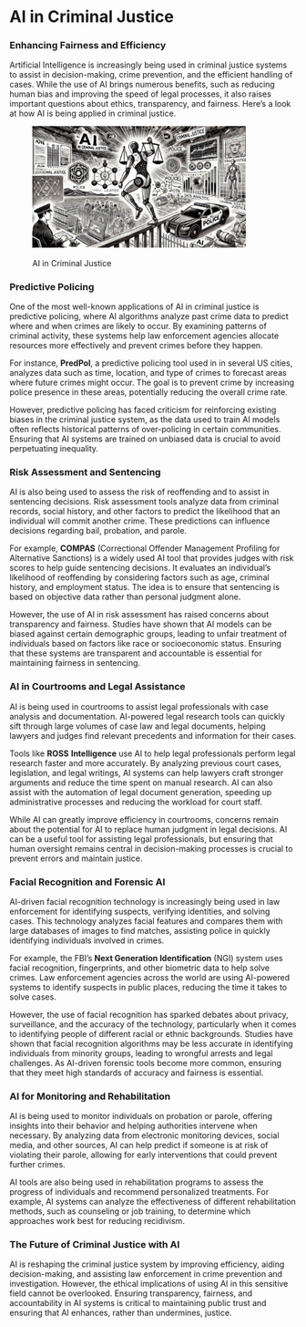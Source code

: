 # AI in Criminal Justice

### Enhancing Fairness and Efficiency

Artificial Intelligence is increasingly being used in criminal justice systems to assist in decision-making, crime prevention, and the efficient handling of cases. While the use of AI brings numerous benefits, such as reducing human bias and improving the speed of legal processes, it also raises important questions about ethics, transparency, and fairness. Here’s a look at how AI is being applied in criminal justice.

<div align="left">

<figure><img src="../../.gitbook/assets/image (2) (1) (1) (1) (1) (1) (1) (1) (1) (1).png" alt="" width="375"><figcaption><p>AI in Criminal Justice</p></figcaption></figure>

</div>

### Predictive Policing

One of the most well-known applications of AI in criminal justice is predictive policing, where AI algorithms analyze past crime data to predict where and when crimes are likely to occur. By examining patterns of criminal activity, these systems help law enforcement agencies allocate resources more effectively and prevent crimes before they happen.

For instance, **PredPol**, a predictive policing tool used in in several US cities, analyzes data such as time, location, and type of crimes to forecast areas where future crimes might occur. The goal is to prevent crime by increasing police presence in these areas, potentially reducing the overall crime rate.

However, predictive policing has faced criticism for reinforcing existing biases in the criminal justice system, as the data used to train AI models often reflects historical patterns of over-policing in certain communities. Ensuring that AI systems are trained on unbiased data is crucial to avoid perpetuating inequality.

### Risk Assessment and Sentencing

AI is also being used to assess the risk of reoffending and to assist in sentencing decisions. Risk assessment tools analyze data from criminal records, social history, and other factors to predict the likelihood that an individual will commit another crime. These predictions can influence decisions regarding bail, probation, and parole.

For example, **COMPAS** (Correctional Offender Management Profiling for Alternative Sanctions) is a widely used AI tool that provides judges with risk scores to help guide sentencing decisions. It evaluates an individual’s likelihood of reoffending by considering factors such as age, criminal history, and employment status. The idea is to ensure that sentencing is based on objective data rather than personal judgment alone.

However, the use of AI in risk assessment has raised concerns about transparency and fairness. Studies have shown that AI models can be biased against certain demographic groups, leading to unfair treatment of individuals based on factors like race or socioeconomic status. Ensuring that these systems are transparent and accountable is essential for maintaining fairness in sentencing.

### AI in Courtrooms and Legal Assistance

AI is being used in courtrooms to assist legal professionals with case analysis and documentation. AI-powered legal research tools can quickly sift through large volumes of case law and legal documents, helping lawyers and judges find relevant precedents and information for their cases.

Tools like **ROSS** **Intelligence** use AI to help legal professionals perform legal research faster and more accurately. By analyzing previous court cases, legislation, and legal writings, AI systems can help lawyers craft stronger arguments and reduce the time spent on manual research. AI can also assist with the automation of legal document generation, speeding up administrative processes and reducing the workload for court staff.

While AI can greatly improve efficiency in courtrooms, concerns remain about the potential for AI to replace human judgment in legal decisions. AI can be a useful tool for assisting legal professionals, but ensuring that human oversight remains central in decision-making processes is crucial to prevent errors and maintain justice.

### Facial Recognition and Forensic AI

AI-driven facial recognition technology is increasingly being used in law enforcement for identifying suspects, verifying identities, and solving cases. This technology analyzes facial features and compares them with large databases of images to find matches, assisting police in quickly identifying individuals involved in crimes.

For example, the FBI’s **Next Generation Identification** (NGI) system uses facial recognition, fingerprints, and other biometric data to help solve crimes. Law enforcement agencies across the world are using AI-powered systems to identify suspects in public places, reducing the time it takes to solve cases.

However, the use of facial recognition has sparked debates about privacy, surveillance, and the accuracy of the technology, particularly when it comes to identifying people of different racial or ethnic backgrounds. Studies have shown that facial recognition algorithms may be less accurate in identifying individuals from minority groups, leading to wrongful arrests and legal challenges. As AI-driven forensic tools become more common, ensuring that they meet high standards of accuracy and fairness is essential.

### AI for Monitoring and Rehabilitation

AI is being used to monitor individuals on probation or parole, offering insights into their behavior and helping authorities intervene when necessary. By analyzing data from electronic monitoring devices, social media, and other sources, AI can help predict if someone is at risk of violating their parole, allowing for early interventions that could prevent further crimes.

AI tools are also being used in rehabilitation programs to assess the progress of individuals and recommend personalized treatments. For example, AI systems can analyze the effectiveness of different rehabilitation methods, such as counseling or job training, to determine which approaches work best for reducing recidivism.

### The Future of Criminal Justice with AI

AI is reshaping the criminal justice system by improving efficiency, aiding decision-making, and assisting law enforcement in crime prevention and investigation. However, the ethical implications of using AI in this sensitive field cannot be overlooked. Ensuring transparency, fairness, and accountability in AI systems is critical to maintaining public trust and ensuring that AI enhances, rather than undermines, justice.
